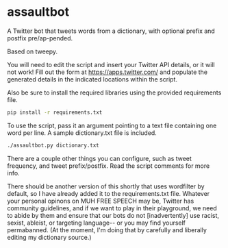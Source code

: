 # assaultbot
A Twitter bot that tweets words from a dictionary, with optional prefix and postfix pre/ap-pended.

Based on tweepy.

You will need to edit the script and insert your Twitter API details, or it will not work! Fill out the form at https://apps.twitter.com/ and populate the generated details in the indicated locations within the script.

Also be sure to install the required libraries using the provided requirements file.

```bash
pip install -r requirements.txt
```

To use the script, pass it an argument pointing to a text file containing one word per line. A sample dictionary.txt file is included.

```bash
./assaultbot.py dictionary.txt
```

There are a couple other things you can configure, such as tweet frequency, and tweet prefix/postfix. Read the script comments for more info.

There should be another version of this shortly that uses wordfilter by default, so I have already added it to the requirements.txt file. Whatever your personal opinons on MUH FREE SPEECH may be, Twitter has community guidelines, and if we want to play in their playground, we need to abide by them and ensure that our bots do not [inadvertently] use racist, sexist, ableist, or targeting language-- or you may find yourself permabanned. (At the moment, I'm doing that by carefully and liberally editing my dictionary source.)
